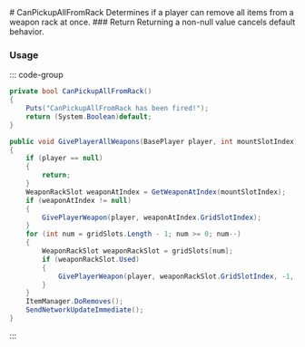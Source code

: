 <Badge type="danger" text="Carbon Compatible"/>
# CanPickupAllFromRack
Determines if a player can remove all items from a weapon rack at once.
### Return
Returning a non-null value cancels default behavior.

### Usage
::: code-group
```csharp [Example]
private bool CanPickupAllFromRack()
{
	Puts("CanPickupAllFromRack has been fired!");
	return (System.Boolean)default;
}
```
```csharp [Source — Assembly-CSharp @ WeaponRack]
public void GivePlayerAllWeapons(BasePlayer player, int mountSlotIndex)
{
	if (player == null)
	{
		return;
	}
	WeaponRackSlot weaponAtIndex = GetWeaponAtIndex(mountSlotIndex);
	if (weaponAtIndex != null)
	{
		GivePlayerWeapon(player, weaponAtIndex.GridSlotIndex);
	}
	for (int num = gridSlots.Length - 1; num >= 0; num--)
	{
		WeaponRackSlot weaponRackSlot = gridSlots[num];
		if (weaponRackSlot.Used)
		{
			GivePlayerWeapon(player, weaponRackSlot.GridSlotIndex, -1, tryHold: false);
		}
	}
	ItemManager.DoRemoves();
	SendNetworkUpdateImmediate();
}

```
:::

